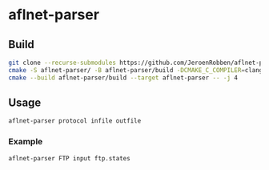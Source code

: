 # aflnet-parser

## Build

```bash
git clone --recurse-submodules https://github.com/JeroenRobben/aflnet-parser.git
cmake -S aflnet-parser/ -B aflnet-parser/build -DCMAKE_C_COMPILER=clang -DCMAKE_CXX_COMPILER=clang++ -DCMAKE_BUILD_TYPE=Release
cmake --build aflnet-parser/build --target aflnet-parser -- -j 4
```

## Usage

```bash
aflnet-parser protocol infile outfile
```
### Example

```bash
aflnet-parser FTP input ftp.states
```
